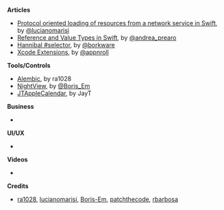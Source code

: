
**Articles**

* [Protocol oriented loading of resources from a network service in Swift](http://www.marisibrothers.com/2016/07/protocol-oriented-loading-of-resources.html), by [@lucianomarisi](https://twitter.com/lucianomarisi)
* [Reference and Value Types in Swift](https://medium.com/capital-one-developers/reference-and-value-types-in-swift-de792db330b2), by [@andrea_prearo](https://twitter.com/andrea_prearo)
* [Hannibal #selector](https://www.bignerdranch.com/blog/hannibal-selector/), by [@borkware](https://twitter.com/borkware)
* [Xcode Extensions](https://medium.com/appnroll-publication/xcode-extensions-db289d8230b), by [@appnroll](https://twitter.com/appnroll)


**Tools/Controls**

* [Alembic](https://github.com/ra1028/Alembic), by ra1028
* [NightView](https://github.com/Boris-Em/NightView), by [@Boris_Em](https://twitter.com/Boris_Em)
* [JTAppleCalendar](https://github.com/patchthecode/JTAppleCalendar), by JayT

**Business**

*

**UI/UX**

*

**Videos**

*

**Credits**

* [ra1028](https://github.com/ra1028), [lucianomarisi](https://github.com/lucianomarisi), [Boris-Em](https://github.com/Boris-Em), [patchthecode](https://github.com/patchthecode), [rbarbosa](https://github.com/rbarbosa)
